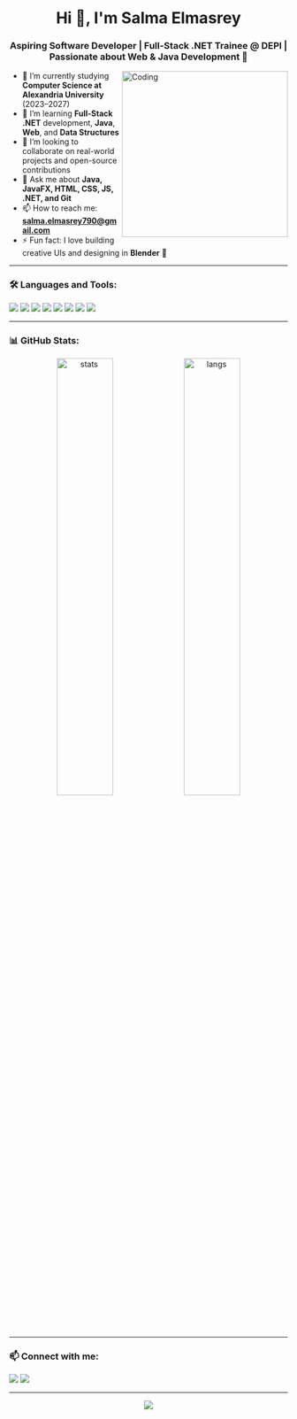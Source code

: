 <h1 align="center">Hi 👋, I'm Salma Elmasrey</h1>
<h3 align="center">Aspiring Software Developer | Full-Stack .NET Trainee @ DEPI | Passionate about Web & Java Development 🚀</h3>

<img align="right" alt="Coding" width="300" src="https://media.giphy.com/media/qgQUggAC3Pfv687qPC/giphy.gif" />

- 🌱 I’m currently studying **Computer Science at Alexandria University** (2023–2027)  
- 🧠 I’m learning **Full-Stack .NET** development, **Java**, **Web**, and **Data Structures**  
- 👯 I’m looking to collaborate on real-world projects and open-source contributions  
- 💬 Ask me about **Java, JavaFX, HTML, CSS, JS, .NET, and Git**  
- 📫 How to reach me: **[salma.elmasrey790@gmail.com](mailto:salma.elmasrey790@gmail.com)**  
- ⚡ Fun fact: I love building creative UIs and designing in **Blender** 🎨  

---

### 🛠️ Languages and Tools:

<p align="left">
  <a href="https://www.java.com" target="_blank"><img src="https://img.shields.io/badge/Java-007396.svg?style=for-the-badge&logo=java&logoColor=white"/></a>
  <a href="https://dotnet.microsoft.com/" target="_blank"><img src="https://img.shields.io/badge/.NET-512BD4.svg?style=for-the-badge&logo=dotnet&logoColor=white"/></a>
  <a href="https://developer.mozilla.org/en-US/docs/Web/HTML" target="_blank"><img src="https://img.shields.io/badge/HTML5-E34F26.svg?style=for-the-badge&logo=html5&logoColor=white"/></a>
  <a href="https://developer.mozilla.org/en-US/docs/Web/CSS" target="_blank"><img src="https://img.shields.io/badge/CSS3-1572B6.svg?style=for-the-badge&logo=css3&logoColor=white"/></a>
  <a href="https://developer.mozilla.org/en-US/docs/Web/JavaScript" target="_blank"><img src="https://img.shields.io/badge/JavaScript-F7DF1E.svg?style=for-the-badge&logo=javascript&logoColor=black"/></a>
  <a href="https://git-scm.com/" target="_blank"><img src="https://img.shields.io/badge/Git-F05032.svg?style=for-the-badge&logo=git&logoColor=white"/></a>
  <a href="https://www.figma.com/" target="_blank"><img src="https://img.shields.io/badge/Figma-F24E1E.svg?style=for-the-badge&logo=figma&logoColor=white"/></a>
  <a href="https://www.blender.org/" target="_blank"><img src="https://img.shields.io/badge/Blender-F5792A.svg?style=for-the-badge&logo=blender&logoColor=white"/></a>
</p>

---

### 📊 GitHub Stats:

<p align="center">
  <img src="https://github-readme-stats.vercel.app/api?username=Salmaelmasry790&show_icons=true&theme=radical" alt="stats" width="45%"/>
  <img src="https://github-readme-stats.vercel.app/api/top-langs/?username=Salmaelmasry790&layout=compact&theme=radical" alt="langs" width="45%"/>
</p>

---

### 📫 Connect with me:

<p align="left">
  <a href="mailto:salma.elmasrey790@gmail.com"><img src="https://img.shields.io/badge/Gmail-D14836.svg?style=for-the-badge&logo=gmail&logoColor=white"/></a>
  <a href="https://linkedin.com/in/salma-elmasrey-833704321" target="blank"><img src="https://img.shields.io/badge/LinkedIn-blue?style=for-the-badge&logo=linkedin&logoColor=white"/></a>
</p>

---

<div align="center">
  <img src="https://readme-typing-svg.herokuapp.com/?lines=Welcome+to+my+GitHub+space!;I+love+creating,+learning,+and+building✨&center=true&width=500&height=50" />
</div>
